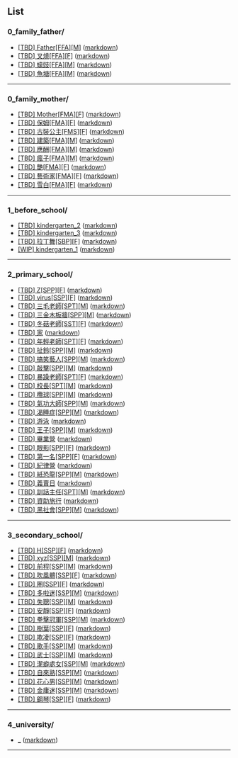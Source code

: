 ## List
### 0_family_father/
* [[TBD] Father[FFA][M]](<blog/0_family_father/[TBD] Father[FFA][M].html>) ([markdown](<blog/0_family_father/[TBD] Father[FFA][M].md>))
* [[TBD] 叉燒[FFA][F]](<blog/0_family_father/[TBD] 叉燒[FFA][F].html>) ([markdown](<blog/0_family_father/[TBD] 叉燒[FFA][F].md>))
* [[TBD] 蠔豉[FFA][M]](<blog/0_family_father/[TBD] 蠔豉[FFA][M].html>) ([markdown](<blog/0_family_father/[TBD] 蠔豉[FFA][M].md>))
* [[TBD] 魚塘[FFA][M]](<blog/0_family_father/[TBD] 魚塘[FFA][M].html>) ([markdown](<blog/0_family_father/[TBD] 魚塘[FFA][M].md>))
---
### 0_family_mother/
* [[TBD] Mother[FMA][F]](<blog/0_family_mother/[TBD] Mother[FMA][F].html>) ([markdown](<blog/0_family_mother/[TBD] Mother[FMA][F].md>))
* [[TBD] 保姆[FMA][F]](<blog/0_family_mother/[TBD] 保姆[FMA][F].html>) ([markdown](<blog/0_family_mother/[TBD] 保姆[FMA][F].md>))
* [[TBD] 古裝公主[FMS][F]](<blog/0_family_mother/[TBD] 古裝公主[FMS][F].html>) ([markdown](<blog/0_family_mother/[TBD] 古裝公主[FMS][F].md>))
* [[TBD] 建築[FMA][M]](<blog/0_family_mother/[TBD] 建築[FMA][M].html>) ([markdown](<blog/0_family_mother/[TBD] 建築[FMA][M].md>))
* [[TBD] 應酬[FMA][M]](<blog/0_family_mother/[TBD] 應酬[FMA][M].html>) ([markdown](<blog/0_family_mother/[TBD] 應酬[FMA][M].md>))
* [[TBD] 瘋子[FMA][M]](<blog/0_family_mother/[TBD] 瘋子[FMA][M].html>) ([markdown](<blog/0_family_mother/[TBD] 瘋子[FMA][M].md>))
* [[TBD] 艷[FMA][F]](<blog/0_family_mother/[TBD] 艷[FMA][F].html>) ([markdown](<blog/0_family_mother/[TBD] 艷[FMA][F].md>))
* [[TBD] 藝術家[FMA][F]](<blog/0_family_mother/[TBD] 藝術家[FMA][F].html>) ([markdown](<blog/0_family_mother/[TBD] 藝術家[FMA][F].md>))
* [[TBD] 雪白[FMA][F]](<blog/0_family_mother/[TBD] 雪白[FMA][F].html>) ([markdown](<blog/0_family_mother/[TBD] 雪白[FMA][F].md>))
---
### 1_before_school/
* [[TBD] kindergarten_2](<blog/1_before_school/[TBD] kindergarten_2.html>) ([markdown](<blog/1_before_school/[TBD] kindergarten_2.md>))
* [[TBD] kindergarten_3](<blog/1_before_school/[TBD] kindergarten_3.html>) ([markdown](<blog/1_before_school/[TBD] kindergarten_3.md>))
* [[TBD] 拉丁舞[SBP][F]](<blog/1_before_school/[TBD] 拉丁舞[SBP][F].html>) ([markdown](<blog/1_before_school/[TBD] 拉丁舞[SBP][F].md>))
* [[WIP] kindergarten_1](<blog/1_before_school/[WIP] kindergarten_1.html>) ([markdown](<blog/1_before_school/[WIP] kindergarten_1.md>))
---
### 2_primary_school/
* [[TBD] Z[SPP][F]](<blog/2_primary_school/[TBD] Z[SPP][F].html>) ([markdown](<blog/2_primary_school/[TBD] Z[SPP][F].md>))
* [[TBD] virus[SSP][F]](<blog/2_primary_school/[TBD] virus[SSP][F].html>) ([markdown](<blog/2_primary_school/[TBD] virus[SSP][F].md>))
* [[TBD] 三毛老師[SPT][M]](<blog/2_primary_school/[TBD] 三毛老師[SPT][M].html>) ([markdown](<blog/2_primary_school/[TBD] 三毛老師[SPT][M].md>))
* [[TBD] 三金木板牆[SPP][M]](<blog/2_primary_school/[TBD] 三金木板牆[SPP][M].html>) ([markdown](<blog/2_primary_school/[TBD] 三金木板牆[SPP][M].md>))
* [[TBD] 冬菇老師[SST][F]](<blog/2_primary_school/[TBD] 冬菇老師[SST][F].html>) ([markdown](<blog/2_primary_school/[TBD] 冬菇老師[SST][F].md>))
* [[TBD] 家](<blog/2_primary_school/[TBD] 家.html>) ([markdown](<blog/2_primary_school/[TBD] 家.md>))
* [[TBD] 年輕老師[SPT][F]](<blog/2_primary_school/[TBD] 年輕老師[SPT][F].html>) ([markdown](<blog/2_primary_school/[TBD] 年輕老師[SPT][F].md>))
* [[TBD] 扯鈴[SPP][M]](<blog/2_primary_school/[TBD] 扯鈴[SPP][M].html>) ([markdown](<blog/2_primary_school/[TBD] 扯鈴[SPP][M].md>))
* [[TBD] 搞笑藝人[SPP][M]](<blog/2_primary_school/[TBD] 搞笑藝人[SPP][M].html>) ([markdown](<blog/2_primary_school/[TBD] 搞笑藝人[SPP][M].md>))
* [[TBD] 敲擊[SPP][M]](<blog/2_primary_school/[TBD] 敲擊[SPP][M].html>) ([markdown](<blog/2_primary_school/[TBD] 敲擊[SPP][M].md>))
* [[TBD] 暴躁老師[SPT][F]](<blog/2_primary_school/[TBD] 暴躁老師[SPT][F].html>) ([markdown](<blog/2_primary_school/[TBD] 暴躁老師[SPT][F].md>))
* [[TBD] 校長[SPT][M]](<blog/2_primary_school/[TBD] 校長[SPT][M].html>) ([markdown](<blog/2_primary_school/[TBD] 校長[SPT][M].md>))
* [[TBD] 欖球[SPP][M]](<blog/2_primary_school/[TBD] 欖球[SPP][M].html>) ([markdown](<blog/2_primary_school/[TBD] 欖球[SPP][M].md>))
* [[TBD] 氣功大師[SPP][M]](<blog/2_primary_school/[TBD] 氣功大師[SPP][M].html>) ([markdown](<blog/2_primary_school/[TBD] 氣功大師[SPP][M].md>))
* [[TBD] 渴睡症[SPP][M]](<blog/2_primary_school/[TBD] 渴睡症[SPP][M].html>) ([markdown](<blog/2_primary_school/[TBD] 渴睡症[SPP][M].md>))
* [[TBD] 游泳](<blog/2_primary_school/[TBD] 游泳.html>) ([markdown](<blog/2_primary_school/[TBD] 游泳.md>))
* [[TBD] 王子[SPP][M]](<blog/2_primary_school/[TBD] 王子[SPP][M].html>) ([markdown](<blog/2_primary_school/[TBD] 王子[SPP][M].md>))
* [[TBD] 畢業營](<blog/2_primary_school/[TBD] 畢業營.html>) ([markdown](<blog/2_primary_school/[TBD] 畢業營.md>))
* [[TBD] 眼影[SPP][F]](<blog/2_primary_school/[TBD] 眼影[SPP][F].html>) ([markdown](<blog/2_primary_school/[TBD] 眼影[SPP][F].md>))
* [[TBD] 第一名[SPP][F]](<blog/2_primary_school/[TBD] 第一名[SPP][F].html>) ([markdown](<blog/2_primary_school/[TBD] 第一名[SPP][F].md>))
* [[TBD] 紀律營](<blog/2_primary_school/[TBD] 紀律營.html>) ([markdown](<blog/2_primary_school/[TBD] 紀律營.md>))
* [[TBD] 紙恐龍[SPP][M]](<blog/2_primary_school/[TBD] 紙恐龍[SPP][M].html>) ([markdown](<blog/2_primary_school/[TBD] 紙恐龍[SPP][M].md>))
* [[TBD] 義賣日](<blog/2_primary_school/[TBD] 義賣日.html>) ([markdown](<blog/2_primary_school/[TBD] 義賣日.md>))
* [[TBD] 訓話主任[SPT][M]](<blog/2_primary_school/[TBD] 訓話主任[SPT][M].html>) ([markdown](<blog/2_primary_school/[TBD] 訓話主任[SPT][M].md>))
* [[TBD] 資助旅行](<blog/2_primary_school/[TBD] 資助旅行.html>) ([markdown](<blog/2_primary_school/[TBD] 資助旅行.md>))
* [[TBD] 黑社會[SPP][M]](<blog/2_primary_school/[TBD] 黑社會[SPP][M].html>) ([markdown](<blog/2_primary_school/[TBD] 黑社會[SPP][M].md>))
---
### 3_secondary_school/
* [[TBD] H[SSP][F]](<blog/3_secondary_school/[TBD] H[SSP][F].html>) ([markdown](<blog/3_secondary_school/[TBD] H[SSP][F].md>))
* [[TBD] xyz[SSP][M]](<blog/3_secondary_school/[TBD] xyz[SSP][M].html>) ([markdown](<blog/3_secondary_school/[TBD] xyz[SSP][M].md>))
* [[TBD] 前程[SSP][M]](<blog/3_secondary_school/[TBD] 前程[SSP][M].html>) ([markdown](<blog/3_secondary_school/[TBD] 前程[SSP][M].md>))
* [[TBD] 吹風體[SSP][F]](<blog/3_secondary_school/[TBD] 吹風體[SSP][F].html>) ([markdown](<blog/3_secondary_school/[TBD] 吹風體[SSP][F].md>))
* [[TBD] 圈[SSP][F]](<blog/3_secondary_school/[TBD] 圈[SSP][F].html>) ([markdown](<blog/3_secondary_school/[TBD] 圈[SSP][F].md>))
* [[TBD] 多啦迷[SSP][M]](<blog/3_secondary_school/[TBD] 多啦迷[SSP][M].html>) ([markdown](<blog/3_secondary_school/[TBD] 多啦迷[SSP][M].md>))
* [[TBD] 失聰[SSP][M]](<blog/3_secondary_school/[TBD] 失聰[SSP][M].html>) ([markdown](<blog/3_secondary_school/[TBD] 失聰[SSP][M].md>))
* [[TBD] 安靜[SSP][F]](<blog/3_secondary_school/[TBD] 安靜[SSP][F].html>) ([markdown](<blog/3_secondary_school/[TBD] 安靜[SSP][F].md>))
* [[TBD] 拳擊冠軍[SSP][M]](<blog/3_secondary_school/[TBD] 拳擊冠軍[SSP][M].html>) ([markdown](<blog/3_secondary_school/[TBD] 拳擊冠軍[SSP][M].md>))
* [[TBD] 樹葉[SSP][F]](<blog/3_secondary_school/[TBD] 樹葉[SSP][F].html>) ([markdown](<blog/3_secondary_school/[TBD] 樹葉[SSP][F].md>))
* [[TBD] 欺凌[SSP][F]](<blog/3_secondary_school/[TBD] 欺凌[SSP][F].html>) ([markdown](<blog/3_secondary_school/[TBD] 欺凌[SSP][F].md>))
* [[TBD] 歌手[SSP][M]](<blog/3_secondary_school/[TBD] 歌手[SSP][M].html>) ([markdown](<blog/3_secondary_school/[TBD] 歌手[SSP][M].md>))
* [[TBD] 武士[SSP][M]](<blog/3_secondary_school/[TBD] 武士[SSP][M].html>) ([markdown](<blog/3_secondary_school/[TBD] 武士[SSP][M].md>))
* [[TBD] 潔癖處女[SSP][M]](<blog/3_secondary_school/[TBD] 潔癖處女[SSP][M].html>) ([markdown](<blog/3_secondary_school/[TBD] 潔癖處女[SSP][M].md>))
* [[TBD] 自來熟[SSP][M]](<blog/3_secondary_school/[TBD] 自來熟[SSP][M].html>) ([markdown](<blog/3_secondary_school/[TBD] 自來熟[SSP][M].md>))
* [[TBD] 花心男[SSP][M]](<blog/3_secondary_school/[TBD] 花心男[SSP][M].html>) ([markdown](<blog/3_secondary_school/[TBD] 花心男[SSP][M].md>))
* [[TBD] 金庸迷[SSP][M]](<blog/3_secondary_school/[TBD] 金庸迷[SSP][M].html>) ([markdown](<blog/3_secondary_school/[TBD] 金庸迷[SSP][M].md>))
* [[TBD] 鋼琴[SSP][F]](<blog/3_secondary_school/[TBD] 鋼琴[SSP][F].html>) ([markdown](<blog/3_secondary_school/[TBD] 鋼琴[SSP][F].md>))
---
### 4_university/
* [_](<blog/4_university/_.html>) ([markdown](<blog/4_university/_.md>))
---
